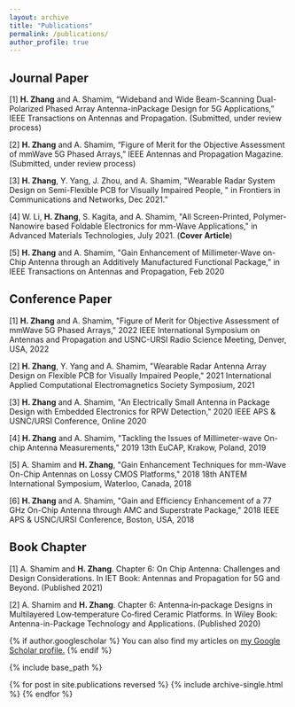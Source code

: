 ```yaml
---
layout: archive
title: "Publications"
permalink: /publications/
author_profile: true
---
```


## Journal Paper

[1] **H. Zhang** and A. Shamim, “Wideband and Wide Beam-Scanning Dual-Polarized Phased Array Antenna-inPackage Design for 5G Applications,” IEEE Transactions on Antennas and Propagation. (Submitted, under review process)

[2] **H. Zhang** and A. Shamim, “Figure of Merit for the Objective Assessment of mmWave 5G Phased Arrays,” IEEE Antennas and Propagation Magazine. (Submitted, under review process)

[3] **H. Zhang**, Y. Yang, J. Zhou, and A. Shamim, "Wearable Radar System Design on Semi-Flexible PCB for Visually Impaired People, " in Frontiers in Communications and Networks, Dec 2021.”

[4] W. Li, **H. Zhang**, S. Kagita, and A. Shamim, "All Screen-Printed, Polymer-Nanowire based Foldable Electronics for mm-Wave Applications," in Advanced Materials Technologies, July 2021. (**Cover Article**)

[5] **H. Zhang** and A. Shamim, "Gain Enhancement of Millimeter-Wave on-Chip Antenna through an Additively Manufactured Functional Package," in IEEE Transactions on Antennas and Propagation, Feb 2020

## Conference Paper

[1] **H. Zhang** and A. Shamim, "Figure of Merit for Objective Assessment of mmWave 5G Phased Arrays," 2022 IEEE International Symposium on Antennas and Propagation and USNC-URSI Radio Science Meeting, Denver, USA, 2022

[2] **H. Zhang**, Y. Yang and A. Shamim, "Wearable Radar Antenna Array Design on Flexible PCB for Visually Impaired People," 2021 International Applied Computational Electromagnetics Society Symposium, 2021

[3] **H. Zhang** and A. Shamim, "An Electrically Small Antenna in Package Design with Embedded Electronics for RPW Detection," 2020 IEEE APS & USNC/URSI Conference, Online 2020

[4] **H. Zhang** and A. Shamim, "Tackling the Issues of Millimeter-wave On-chip Antenna Measurements," 2019 13th EuCAP, Krakow, Poland, 2019

[5] A. Shamim and **H. Zhang**, "Gain Enhancement Techniques for mm-Wave On-Chip Antennas on Lossy CMOS Platforms," 2018 18th ANTEM International Symposium, Waterloo, Canada, 2018

[6] **H. Zhang** and A. Shamim, "Gain and Efficiency Enhancement of a 77 GHz On-Chip Antenna through AMC and Superstrate Package," 2018 IEEE APS & USNC/URSI Conference, Boston, USA, 2018

## Book Chapter

[1] A. Shamim and **H. Zhang**. Chapter 6: On Chip Antenna: Challenges and Design Considerations. In IET Book: Antennas and Propagation for 5G and Beyond. (Published 2021)

[2] A. Shamim and **H. Zhang**. Chapter 6: Antenna‐in‐package Designs in Multilayered Low‐temperature Co‐fired Ceramic Platforms. In Wiley Book: Antenna-in-Package Technology and Applications. (Published 2020)

{% if author.googlescholar %}
  You can also find my articles on <u><a href="{{author.googlescholar}}">my Google Scholar profile</a>.</u>
{% endif %}

{% include base_path %}

{% for post in site.publications reversed %}
  {% include archive-single.html %}
{% endfor %}
